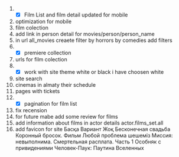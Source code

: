 1) - [x] Film List and film detail updated for mobile  
2) optimization for mobile
3) film colection
4) add link in person detail for movies/person/person_name
5) in url all_movies creaete filter by horrors by comedies add filters
6) - [x] premiere collection
7) urls for film colection
8) - [x] work with site theme white or black i have choosen white 
9) site search
10) cinemas in almaty their schedule
11) pages with tickets
12) - [x] pagination for film list
13) fix recension
14) for future mabe add some review for films 
15) add information about films in actor details actor.films_set.all
16) add favicon for site
	Басқа Вариант Жоқ
	Бесконечная свадьба
	Коронный бросок. Фильм
	Любой проблема шешемiз
	 Миссия: невыполнима. Смертельная расплата. Часть 1
	 Особняк с привидениями
	 Человек-Паук: Паутина Вселенных
